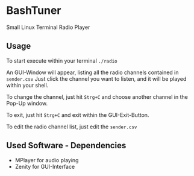 # BashTuner
Small Linux Terminal Radio Player

## Usage
To start execute within your terminal `./radio`

An GUI-Window will appear, listing all the radio channels contained in `sender.csv`
Just click the channel you want to listen, and it will be played within your shell.

To change the channel, just hit `Strg+C` and choose another channel in the Pop-Up window.

To exit, just hit `Strg+C` and exit within the GUI-Exit-Button.

To edit the radio channel list, just edit the `sender.csv`

## Used Software - Dependencies
- MPlayer for audio playing
- Zenity for GUI-Interface
